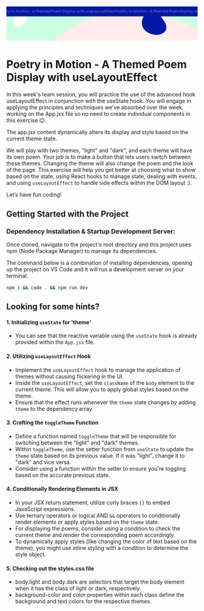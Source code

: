 <h1 align="center">
  <a href="">
    <img src="/src/assets/poem-useLayoutEffect.svg" alt="Boiler Plate">
  </a>
</h1>

# Poetry in Motion - A Themed Poem Display with useLayoutEffect

In this week's team session, you will practice the use of the advanced hook useLayoutEffect in conjunction with the useState hook. You will engage in applying the principles and techniques we've absorbed over the week, working on the App.jsx file so no need to create individual components in this exercise 😉.

The app.jsx content dynamically alters its display and style based on the current theme state.

We will play with two themes, "light" and "dark", and each theme will have its own poem. Your job is to make a button that lets users switch between these themes. Changing the theme will also change the poem and the look of the page. This exercise will help you get better at choosing what to show based on the state, using React hooks to manage state, dealing with events, and using `useLayoutEffect` to handle side effects within the DOM layout :).

Let’s have fun coding!

## Getting Started with the Project

### Dependency Installation & Startup Development Server:

Once cloned, navigate to the project's root directory and this project uses npm (Node Package Manager) to manage its dependencies.

The command below is a combination of installing dependencies, opening up the project on VS Code and it will run a development server on your terminal.

```bash
npm i && code . && npm run dev
```

## Looking for some hints?

#### 1\. Initializing `useState` for 'theme'

- You can see that the reactive variable using the `useState` hook is already provided within the `App.jsx` file.

#### 2\. Utilizing `useLayoutEffect` Hook

- Implement the `useLayoutEffect` hook to manage the application of themes without causing flickering in the UI.
- Inside the `useLayoutEffect`, set the `className` of the `body` element to the current theme. This will allow you to apply global styles based on the theme.
- Ensure that the effect runs whenever the `theme` state changes by adding `theme` to the dependency array.

#### 3\. Crafting the `toggleTheme` Function

- Define a function named `toggleTheme` that will be responsible for switching between the "light" and "dark" themes.
- Within `toggleTheme`, use the setter function from `useState` to update the `theme` state based on its previous value. If it was "light", change it to "dark" and vice versa.
- Consider using a function within the setter to ensure you're toggling based on the accurate previous state.

#### 4\. Conditionally Rendering Elements in JSX

- In your JSX return statement, utilize curly braces `{}` to embed JavaScript expressions.
- Use ternary operators or logical AND `&&` operators to conditionally render elements or apply styles based on the `theme` state.
- For displaying the poems, consider using a condition to check the current theme and render the corresponding poem accordingly.
- To dynamically apply styles (like changing the color of text based on the theme), you might use inline styling with a condition to determine the style object.

#### 5\. Checking out the styles.css file

- body.light and body.dark are selectors that target the body element when it has the class of light or dark, respectively.
- background-color and color properties within each class define the background and text colors for the respective themes.
